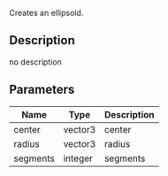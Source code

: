 Creates an ellipsoid.



## Description
no description
## Parameters

<table>
<thead>
	<tr>
		<th>Name</th>
		<th>Type</th>
		<th>Description</th>
	</tr>
</thead>
<tr>
	<td>center</td>
	<td><div class='bg-blue-800 px-2 py-px text-white rounded-sm'>vector3</div></td>
	<td>center</td>
</tr>
<tr>
	<td>radius</td>
	<td><div class='bg-blue-800 px-2 py-px text-white rounded-sm'>vector3</div></td>
	<td>radius</td>
</tr>
<tr>
	<td>segments</td>
	<td><div class='bg-orange-800 px-2 py-px text-white rounded-sm'>integer</div></td>
	<td>segments</td>
</tr>
</table>